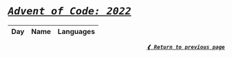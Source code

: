 [previous]: https://github.com/dreisss/advent-of-code

# [**_`Advent of Code: 2022`_**](#advent-of-code-2022)

| Day | Name | Languages |
| :-: | :--- | :-------- |

<div align="right">

[**_`❰ Return to previous page`_**][previous]

</div>
